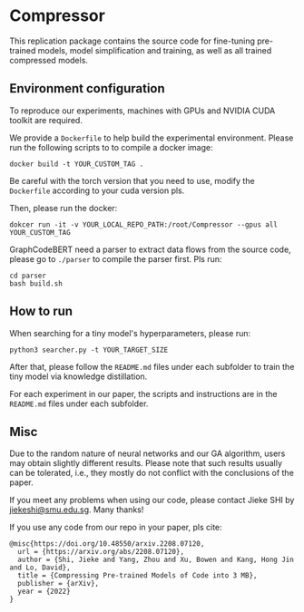 # Compressor

This replication package contains the source code for fine-tuning pre-trained models, model simplification and training, as well as all trained compressed models.

## Environment configuration

To reproduce our experiments, machines with GPUs and NVIDIA CUDA toolkit are required.

We provide a `Dockerfile` to help build the experimental environment. Please run the following scripts to to compile a docker image:
```
docker build -t YOUR_CUSTOM_TAG .
```
Be careful with the torch version that you need to use, modify the `Dockerfile` according to your cuda version pls.

Then, please run the docker:
```
dokcer run -it -v YOUR_LOCAL_REPO_PATH:/root/Compressor --gpus all YOUR_CUSTOM_TAG
```

GraphCodeBERT need a parser to extract data flows from the source code, please go to `./parser` to compile the parser first. Pls run:
```
cd parser
bash build.sh
```

## How to run
When searching for a tiny model's hyperparameters, please run:
```
python3 searcher.py -t YOUR_TARGET_SIZE
```
After that, please follow the `README.md` files under each subfolder to train the tiny model via knowledge distillation.

For each experiment in our paper, the scripts and instructions  are in the `README.md` files under each subfolder.

## Misc

Due to the random nature of neural networks and our GA algorithm, users may obtain slightly different results. Please note that such results usually can be tolerated, i.e., they mostly do not conflict with the conclusions of the paper.

If you meet any problems when using our code, please contact Jieke SHI by [jiekeshi@smu.edu.sg](mailto:jiekeshi@smu.edu.sg). Many thanks!

If you use any code from our repo in your paper, pls cite:

```
@misc{https://doi.org/10.48550/arxiv.2208.07120,
  url = {https://arxiv.org/abs/2208.07120},
  author = {Shi, Jieke and Yang, Zhou and Xu, Bowen and Kang, Hong Jin and Lo, David},
  title = {Compressing Pre-trained Models of Code into 3 MB},
  publisher = {arXiv},
  year = {2022}
}
```
